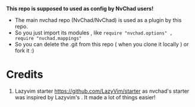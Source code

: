 **This repo is supposed to used as config by NvChad users!**

-	The main nvchad repo (NvChad/NvChad) is used as a plugin by this repo.
-	So you just import its modules , like `require "nvchad.options" , require "nvchad.mappings"`
-	So you can delete the .git from this repo ( when you clone it locally ) or fork it :)

Credits
=======

1) Lazyvim starter https://github.com/LazyVim/starter as nvchad's starter was inspired by Lazyvim's . It made a lot of things easier!
